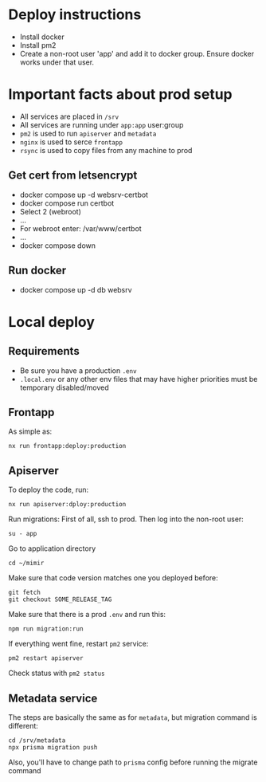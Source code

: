 # Deploy instructions

- Install docker
- Install pm2
- Create a non-root user 'app' and add it to docker group. Ensure docker works under that user.

# Important facts about prod setup

- All services are placed in `/srv`
- All services are running under `app:app` user:group
- `pm2` is used to run `apiserver` and `metadata`
- `nginx` is used to serce `frontapp`
- `rsync` is used to copy files from any machine to prod

## Get cert from letsencrypt

- docker compose up -d websrv-certbot
- docker compose run certbot
- Select 2 (webroot)
- ...
- For webroot enter: /var/www/certbot
- ...
- docker compose down

## Run docker

- docker compose up -d db websrv

# Local deploy

## Requirements

- Be sure you have a production `.env`
- `.local.env` or any other env files that may have higher priorities must be temporary disabled/moved

## Frontapp

As simple as:

```
nx run frontapp:deploy:production
```

## Apiserver

To deploy the code, run:

```
nx run apiserver:dploy:production
```

Run migrations:
First of all, ssh to prod. Then log into the non-root user:

```
su - app
```

Go to application directory

```
cd ~/mimir
```

Make sure that code version matches one you deployed before:

```
git fetch
git checkout SOME_RELEASE_TAG
```

Make sure that there is a prod `.env` and run this:

```
npm run migration:run
```

If everything went fine, restart `pm2` service:

```
pm2 restart apiserver
```

Check status with `pm2 status`

## Metadata service

The steps are basically the same as for `metadata`, but migration command is different:

```
cd /srv/metadata
npx prisma migration push
```

Also, you'll have to change path to `prisma` config before running the migrate command
